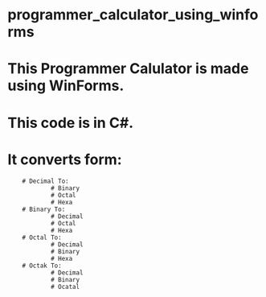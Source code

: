# programmer_calculator_using_winforms

# This Programmer Calulator is made using WinForms.
# This code is in C#.
# It converts form:
        # Decimal To:
                # Binary
                # Octal
                # Hexa
        # Binary To:
                # Decimal
                # Octal
                # Hexa
        # Octal To:
                # Decimal
                # Binary
                # Hexa
        # Octak To:
                # Decimal
                # Binary
                # Ocatal
